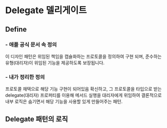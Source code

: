 # Delegate 델리게이트

## Define
### - 애플 공식 문서 속 정의
이 디자인 패턴은 위임된 책임을 캡슐화하는 프로토콜을 정의하여 구현 되며, 준수하는 유형(대리자)이 위임된 기능을 제공하도록 보장됩니다.
### - 내가 정리한 정의
프로토콜 채택으로 해당 기능 구현이 되어있음 확신하고, 그 프로토콜을 타입으로 받는 delegate(대리자) 프로퍼티를 이용해 메서드 실행을 대리자에게 위임하여 결론적으로 내부 로직은 숨기면서 해당 기능을 사용할 있게 만들어주는 패턴.

## Delegate 패턴의 로직
